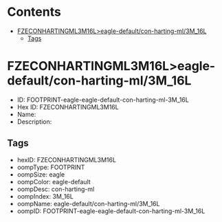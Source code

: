 



Contents
========

* [FZECONHARTINGML3M16L>eagle-default/con-harting-ml/3M_16L](#fzeconhartingml3m16leagle-defaultcon-harting-ml3m_16l)
	* [Tags](#tags)

# FZECONHARTINGML3M16L>eagle-default/con-harting-ml/3M_16L

- ID: FOOTPRINT-eagle-eagle-default-con-harting-ml-3M_16L
- Hex ID: FZECONHARTINGML3M16L
- Name: 
- Description: 

## Tags

- hexID: FZECONHARTINGML3M16L
- oompType: FOOTPRINT
- oompSize: eagle
- oompColor: eagle-default
- oompDesc: con-harting-ml
- oompIndex: 3M_16L
- oompName: eagle-default/con-harting-ml/3M_16L
- oompID: FOOTPRINT-eagle-eagle-default-con-harting-ml-3M_16L
